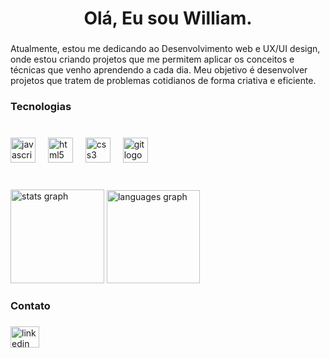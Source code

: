 <h1 align="center">Olá, Eu sou William.</h1>

###

<p align="left">Atualmente, estou me dedicando ao Desenvolvimento web e UX/UI design, onde estou criando projetos que me permitem aplicar os conceitos e técnicas que venho aprendendo a cada dia. Meu objetivo é desenvolver projetos que tratem de problemas cotidianos de forma criativa e eficiente.</p>

###

<h3 align="left">Tecnologias</h3>

###

<br clear="both">
<div align="left">
  <img src="https://cdn.jsdelivr.net/gh/devicons/devicon/icons/javascript/javascript-original.svg" height="40" alt="javascript logo"  />
  <img width="12" />
  <img src="https://cdn.jsdelivr.net/gh/devicons/devicon/icons/html5/html5-original.svg" height="40" alt="html5 logo"  />
  <img width="12" />
  <img src="https://cdn.jsdelivr.net/gh/devicons/devicon/icons/css3/css3-original.svg" height="40" alt="css3 logo"  />
  <img width="12" />
  <img src="https://cdn.jsdelivr.net/gh/devicons/devicon/icons/git/git-original.svg" height="40" alt="git logo"  />
</div>

###
<br clear="both">
<div align="left">
  <img src="https://github-readme-stats.vercel.app/api?username=williamcouto&hide_title=false&hide_rank=false&show_icons=true&include_all_commits=true&count_private=true&disable_animations=false&theme=dracula&locale=en&hide_border=false&order=1" height="150" alt="stats graph"  />
  <img src="https://github-readme-stats.vercel.app/api/top-langs?username=williamcouto&locale=en&hide_title=false&layout=compact&card_width=320&theme=merko&hide_border=false&order=2" height="149" alt="languages graph"  />
</div>

###

<h3 align="left">Contato</h3>

###

<div align="left">
  <a href="www.linkedin.com/in/williamplácido"><img src="https://raw.githubusercontent.com/maurodesouza/profile-readme-generator/master/src/assets/icons/social/linkedin/default.svg" width="46" height="34" alt="linkedin logo"/></a>
</div>

###
